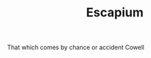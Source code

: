 ---
title: Escapium
letter: E
permalink: "/definitions/bld-escapium.html"
body: That which comes by chance or accident Cowell
published_at: '2018-07-07'
source: Black's Law Dictionary 2nd Ed (1910)
layout: post
---
